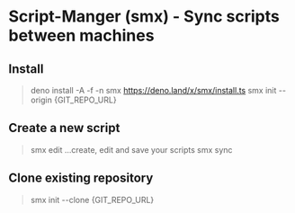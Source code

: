 # Script-Manger (smx) - Sync scripts between machines

## Install

> deno install -A -f -n smx https://deno.land/x/smx/install.ts
> smx init --origin {GIT_REPO_URL}

## Create a new script

> smx edit
> ...create, edit and save your scripts
> smx sync

## Clone existing repository

> smx init --clone {GIT_REPO_URL}
